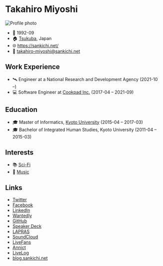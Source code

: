# Takahiro Miyoshi

![Profile photo](https://www.gravatar.com/avatar/bce862d9ab172a7b03e836640014f6e6?s=256 "Playing the bass guitar at https://osafes.tokyo/archives/2018summer/")

- 🎂 1992-09
- 🏠 [Tsukuba](https://www.openstreetmap.org/relation/2682891), Japan
- 🌐 https://sankichi.net/
- 📧 takahiro-miyoshi@sankichi.net

## Work Experience

- 🛰 Engineer at a National Research and Development Agency (2021-10 –)
- 💻 Software Engineer at [Cookpad Inc.](https://info.cookpad.com/) (2017-04 – 2021-09)

## Education

- 🎓 Master of Informatics, [Kyoto University](https://www.kyoto-u.ac.jp/) (2015-04 – 2017-03)
- 🎓 Bachelor of Integrated Human Studies, Kyoto University (2011-04 – 2015-03)

## Interests

- 📚 [Sci-Fi](https://sankichi.net/sci-fi)
- 🎸 [Music](https://sankichi.net/music)

## Links

- [Twitter](https://twitter.com/sankichi92)
- [Facebook](https://www.facebook.com/sankichi92)
- [LinkedIn](https://www.linkedin.com/in/sankichi92/)
- [Wantedly](https://www.wantedly.com/id/sankichi92)
- [GitHub](https://github.com/sankichi92)
- [Speaker Deck](https://speakerdeck.com/sankichi92)
- [LAPRAS](https://lapras.com/public/sankichi92)
- [SoundCloud](https://soundcloud.com/sankichi92)
- [LiveFans](https://www.livefans.jp/users/prf/B400c08315071a8f)
- [Annict](https://annict.jp/@sankichi92/watched)
- [LiveLog](https://livelog.ku-unplugged.net/members/1)
- [blog.sankichi.net](https://blog.sankichi.net/)
